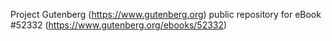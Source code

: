 Project Gutenberg (https://www.gutenberg.org) public repository for
eBook #52332 (https://www.gutenberg.org/ebooks/52332)
